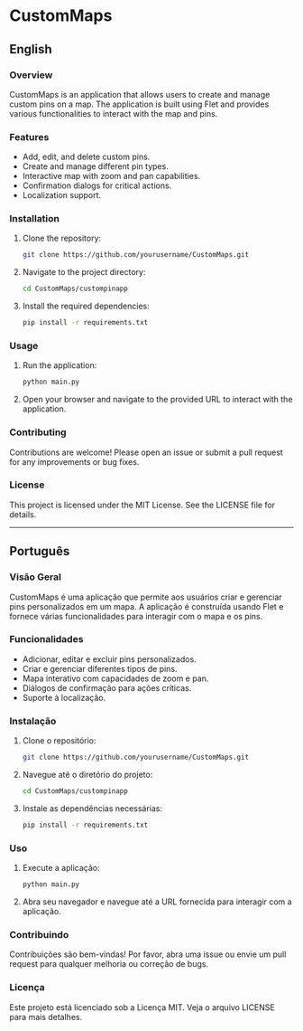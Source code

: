 # CustomMaps

## English

### Overview

CustomMaps is an application that allows users to create and manage custom pins on a map. The application is built using Flet and provides various functionalities to interact with the map and pins.

### Features

- Add, edit, and delete custom pins.
- Create and manage different pin types.
- Interactive map with zoom and pan capabilities.
- Confirmation dialogs for critical actions.
- Localization support.

### Installation

1. Clone the repository:
    ```sh
    git clone https://github.com/yourusername/CustomMaps.git
    ```
2. Navigate to the project directory:
    ```sh
    cd CustomMaps/custompinapp
    ```
3. Install the required dependencies:
    ```sh
    pip install -r requirements.txt
    ```

### Usage

1. Run the application:
    ```sh
    python main.py
    ```
2. Open your browser and navigate to the provided URL to interact with the application.

### Contributing

Contributions are welcome! Please open an issue or submit a pull request for any improvements or bug fixes.

### License

This project is licensed under the MIT License. See the LICENSE file for details.

---

## Português

### Visão Geral

CustomMaps é uma aplicação que permite aos usuários criar e gerenciar pins personalizados em um mapa. A aplicação é construída usando Flet e fornece várias funcionalidades para interagir com o mapa e os pins.

### Funcionalidades

- Adicionar, editar e excluir pins personalizados.
- Criar e gerenciar diferentes tipos de pins.
- Mapa interativo com capacidades de zoom e pan.
- Diálogos de confirmação para ações críticas.
- Suporte à localização.

### Instalação

1. Clone o repositório:
    ```sh
    git clone https://github.com/yourusername/CustomMaps.git
    ```
2. Navegue até o diretório do projeto:
    ```sh
    cd CustomMaps/custompinapp
    ```
3. Instale as dependências necessárias:
    ```sh
    pip install -r requirements.txt
    ```

### Uso

1. Execute a aplicação:
    ```sh
    python main.py
    ```
2. Abra seu navegador e navegue até a URL fornecida para interagir com a aplicação.


### Contribuindo

Contribuições são bem-vindas! Por favor, abra uma issue ou envie um pull request para qualquer melhoria ou correção de bugs.

### Licença

Este projeto está licenciado sob a Licença MIT. Veja o arquivo LICENSE para mais detalhes.
